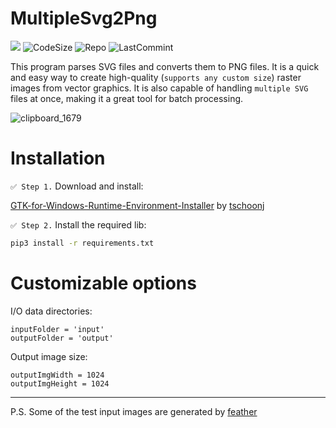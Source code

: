 MultipleSvg2Png
=======================================================================

![](https://img.shields.io/tokei/lines/github.com/AlexeyLepov/MultipleSvg2Png?style=for-the-badge)
![CodeSize](https://img.shields.io/github/languages/code-size/AlexeyLepov/MultipleSvg2Png?style=for-the-badge)
![Repo](https://img.shields.io/github/repo-size/AlexeyLepov/MultipleSvg2Png?style=for-the-badge)
![LastCommint](https://img.shields.io/github/last-commit/AlexeyLepov/MultipleSvg2Png?style=for-the-badge)

This program parses SVG files and converts them to PNG files. 
It is a quick and easy way to create high-quality (`supports any custom size`) raster images from vector graphics. 
It is also capable of handling `multiple SVG` files at once, making it a great tool for batch processing.

![clipboard_1679](https://user-images.githubusercontent.com/77492646/226211165-651b24ab-b38c-4983-bd8b-95555f63b74e.png)

Installation
=======================================================================

`✅ Step 1.` Download and install: 

[GTK-for-Windows-Runtime-Environment-Installer](https://github.com/tschoonj/GTK-for-Windows-Runtime-Environment-Installer/releases/download/2022-01-04/gtk3-runtime-3.24.31-2022-01-04-ts-win64.exe) by [tschoonj](https://github.com/tschoonj/GTK-for-Windows-Runtime-Environment-Installer)

`✅ Step 2.` Install the required lib:
```Bash
pip3 install -r requirements.txt
```

Customizable options
=======================================================================

I/O data directories:
```Py
inputFolder = 'input'
outputFolder = 'output'
```

Output image size:
```Py
outputImgWidth = 1024
outputImgHeight = 1024
```

-----------------------------------------------------------------------
P.S. Some of the test input images are generated by [feather](https://github.com/feathericons/feather)
